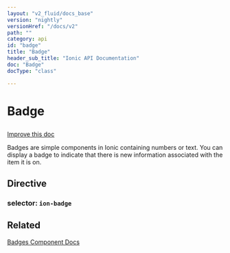 ```yaml
---
layout: "v2_fluid/docs_base"
version: "nightly"
versionHref: "/docs/v2"
path: ""
category: api
id: "badge"
title: "Badge"
header_sub_title: "Ionic API Documentation"
doc: "Badge"
docType: "class"

---
```










<h1 class="api-title">
<a class="anchor" name="badge" href="#badge"></a>

Badge






</h1>

<a class="improve-v2-docs" href="http://github.com/driftyco/ionic/edit/2.0//src/components/badge/badge.ts#L2">
Improve this doc
</a>






<p>Badges are simple components in Ionic containing numbers or text. You can display a badge to indicate that there is new information associated with the item it is on.</p>


<h2><a class="anchor" name="Directive" href="#Directive"></a>Directive</h2>
<h3>selector: <code>ion-badge</code></h3>
<!-- @usage tag -->


<!-- @property tags -->



<!-- instance methods on the class --><!-- related link -->

<h2><a class="anchor" name="related" href="#related"></a>Related</h2>

<a href='/docs/v2/components/#badges'>Badges Component Docs</a><!-- end content block -->


<!-- end body block -->

